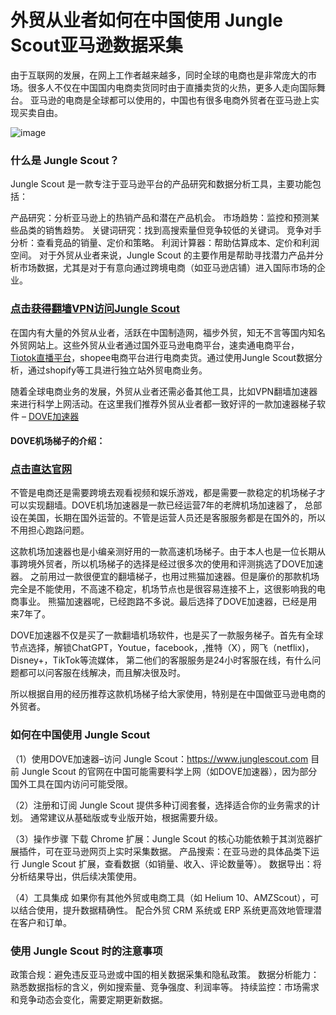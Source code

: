 # 外贸从业者如何在中国使用 Jungle Scout亚马逊数据采集

由于互联网的发展，在网上工作者越来越多，同时全球的电商也是非常庞大的市场。很多人不仅在中国国内电商卖货同时由于直播卖货的火热，更多人走向国际舞台。
亚马逊的电商是全球都可以使用的，中国也有很多电商外贸者在亚马逊上实现买卖自由。

![image](https://github.com/user-attachments/assets/8e31bfbb-42ee-46c8-8d8d-96b90574ff7f)

### 什么是 Jungle Scout？

Jungle Scout 是一款专注于亚马逊平台的产品研究和数据分析工具，主要功能包括：

产品研究：分析亚马逊上的热销产品和潜在产品机会。
市场趋势：监控和预测某些品类的销售趋势。
关键词研究：找到高搜索量但竞争较低的关键词。
竞争对手分析：查看竞品的销量、定价和策略。
利润计算器：帮助估算成本、定价和利润空间。
对于外贸从业者来说，Jungle Scout 的主要作用是帮助寻找潜力产品并分析市场数据，尤其是对于有意向通过跨境电商（如亚马逊店铺）进入国际市场的企业。

### [点击获得翻墙VPN访问Jungle Scout](https://dove8.cc/a.php?alavBTtF8UB)

在国内有大量的外贸从业者，活跃在中国制造网，福步外贸，知无不言等国内知名外贸网站上。这些外贸从业者通过国外亚马逊电商平台，速卖通电商平台，
[Tiotok直播平台](https://appletalking.cc/archives/2098)，shopee电商平台进行电商卖货。通过使用Jungle Scout数据分析，通过shopify等工具进行独立站外贸电商业务。

随着全球电商业务的发展，外贸从业者还需必备其他工具，比如VPN翻墙加速器来进行科学上网活动。在这里我们推荐外贸从业者都一致好评的一款加速器梯子软件 – [DOVE加速器](https://dove8.cc/a.php?alavBTtF8UB)

#### DOVE机场梯子的介绍：
### [点击直达官网](https://dove8.cc/a.php?alavBTtF8UB)

不管是电商还是需要跨境去观看视频和娱乐游戏，都是需要一款稳定的机场梯子才可以实现翻墙。DOVE机场加速器是一款已经运营7年的老牌机场加速器了，
总部设在美国，长期在国外运营的。不管是运营人员还是客服服务都是在国外的，所以不用担心跑路问题。

这款机场加速器也是小编亲测好用的一款高速机场梯子。由于本人也是一位长期从事跨境外贸者，所以机场梯子的选择是经过很多次的使用和评测挑选了DOVE加速器。
之前用过一款很便宜的翻墙梯子，也用过熊猫加速器。但是廉价的那款机场完全是不能使用，不高速不稳定，机场节点也是很容易连接不上，这很影响我的电商事业。
熊猫加速器呢，已经跑路不多说。最后选择了DOVE加速器，已经是用来7年了。

DOVE加速器不仅是买了一款翻墙机场软件，也是买了一款服务梯子。首先有全球节点选择，解锁ChatGPT，Youtue，facebook，,推特（X），网飞（netflix)，Disney+，TikTok等流媒体，
第二他们的客服服务是24小时客服在线，有什么问题都可以问客服在线解决，而且解决很及时。

所以根据自用的经历推荐这款机场梯子给大家使用，特别是在中国做亚马逊电商的外贸者。

### 如何在中国使用 Jungle Scout

（1）使用DOVE加速器–访问 Jungle Scout：https://www.junglescout.com
目前 Jungle Scout 的官网在中国可能需要科学上网（如DOVE加速器），因为部分国外工具在国内访问可能受限。

（2）注册和订阅
Jungle Scout 提供多种订阅套餐，选择适合你的业务需求的计划。
通常建议从基础版或专业版开始，根据需要升级。

（3）操作步骤
下载 Chrome 扩展：Jungle Scout 的核心功能依赖于其浏览器扩展插件，可在亚马逊网页上实时采集数据。
产品搜索：在亚马逊的具体品类下运行 Jungle Scout 扩展，查看数据（如销量、收入、评论数量等）。
数据导出：将分析结果导出，供后续决策使用。

（4）工具集成
如果你有其他外贸或电商工具（如 Helium 10、AMZScout），可以结合使用，提升数据精确性。
配合外贸 CRM 系统或 ERP 系统更高效地管理潜在客户和订单。

### 使用 Jungle Scout 时的注意事项

政策合规：避免违反亚马逊或中国的相关数据采集和隐私政策。
数据分析能力：熟悉数据指标的含义，例如搜索量、竞争强度、利润率等。
持续监控：市场需求和竞争动态会变化，需要定期更新数据。


